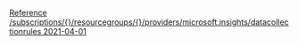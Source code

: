 [Reference /subscriptions/{}/resourcegroups/{}/providers/microsoft.insights/datacollectionrules 2021-04-01](/docs/design/command_configuration_crud_demo.xml)
